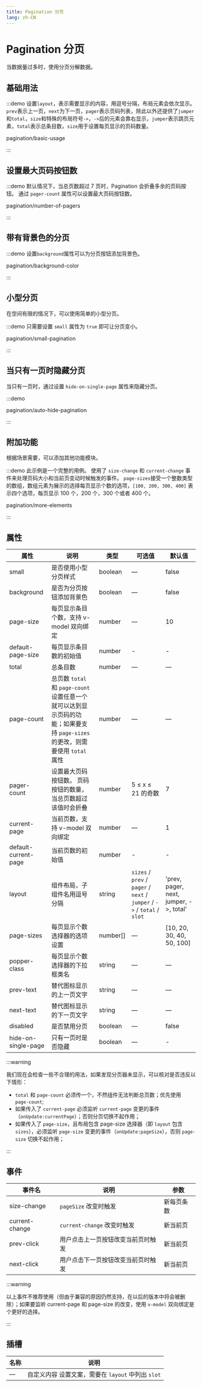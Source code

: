 ```yaml
---
title: Pagination 分页
lang: zh-CN
---
```


# Pagination 分页

当数据量过多时，使用分页分解数据。

## 基础用法

:::demo 设置`layout`，表示需要显示的内容，用逗号分隔，布局元素会依次显示。 `prev`表示上一页，`next`为下一页，`pager`表示页码列表，除此以外还提供了`jumper`和`total`，`size`和特殊的布局符号`->`，`->`后的元素会靠右显示，`jumper`表示跳页元素，`total`表示总条目数，`size`用于设置每页显示的页码数量。

pagination/basic-usage

:::

## 设置最大页码按钮数

:::demo 默认情况下，当总页数超过 7 页时，Pagination 会折叠多余的页码按钮。 通过 `pager-count` 属性可以设置最大页码按钮数。

pagination/number-of-pagers

:::

## 带有背景色的分页

:::demo 设置`background`属性可以为分页按钮添加背景色。

pagination/background-color

:::

## 小型分页

在空间有限的情况下，可以使用简单的小型分页。

:::demo 只需要设置 `small` 属性为 `true` 即可让分页变小。

pagination/small-pagination

:::

## 当只有一页时隐藏分页

当只有一页时，通过设置 `hide-on-single-page` 属性来隐藏分页。

:::demo

pagination/auto-hide-pagination

:::

## 附加功能

根据场景需要，可以添加其他功能模块。

:::demo 此示例是一个完整的用例。 使用了 `size-change` 和 `current-change` 事件来处理页码大小和当前页变动时候触发的事件。 `page-sizes`接受一个整数类型的数组，数组元素为展示的选择每页显示个数的选项，`[100, 200, 300, 400]` 表示四个选项，每页显示 100 个，200 个，300 个或者 400 个。

pagination/more-elements

:::

## 属性

| 属性                 | 说明                                                                                                                         | 类型     | 可选值                                                                   | 默认值                                 |
| -------------------- | ---------------------------------------------------------------------------------------------------------------------------- | -------- | ------------------------------------------------------------------------ | -------------------------------------- |
| small                | 是否使用小型分页样式                                                                                                         | boolean  | —                                                                        | false                                  |
| background           | 是否为分页按钮添加背景色                                                                                                     | boolean  | —                                                                        | false                                  |
| page-size            | 每页显示条目个数，支持 v-model 双向绑定                                                                                      | number   | —                                                                        | 10                                     |
| default-page-size    | 每页显示条目数的初始值                                                                                                       | number   | -                                                                        | -                                      |
| total                | 总条目数                                                                                                                     | number   | —                                                                        | —                                      |
| page-count           | 总页数 `total` 和 `page-count` 设置任意一个就可以达到显示页码的功能；如果要支持 `page-sizes` 的更改，则需要使用 `total` 属性 | number   | —                                                                        | —                                      |
| pager-count          | 设置最大页码按钮数。 页码按钮的数量，当总页数超过该值时会折叠                                                                | number   | 5 ≤ x ≤ 21 的奇数                                                        | 7                                      |
| current-page         | 当前页数，支持 v-model 双向绑定                                                                                              | number   | —                                                                        | 1                                      |
| default-current-page | 当前页数的初始值                                                                                                             | number   | -                                                                        | -                                      |
| layout               | 组件布局，子组件名用逗号分隔                                                                                                 | string   | `sizes` / `prev` / `pager` / `next` / `jumper` / `->` / `total` / `slot` | 'prev, pager, next, jumper, ->, total' |
| page-sizes           | 每页显示个数选择器的选项设置                                                                                                 | number[] | —                                                                        | [10, 20, 30, 40, 50, 100]              |
| popper-class         | 每页显示个数选择器的下拉框类名                                                                                               | string   | —                                                                        | —                                      |
| prev-text            | 替代图标显示的上一页文字                                                                                                     | string   | —                                                                        | —                                      |
| next-text            | 替代图标显示的下一页文字                                                                                                     | string   | —                                                                        | —                                      |
| disabled             | 是否禁用分页                                                                                                                 | boolean  | —                                                                        | false                                  |
| hide-on-single-page  | 只有一页时是否隐藏                                                                                                           | boolean  | —                                                                        | -                                      |

:::warning

我们现在会检查一些不合理的用法，如果发现分页器未显示，可以核对是否违反以下情形：

- `total` 和 `page-count` 必须传一个，不然组件无法判断总页数；优先使用 `page-count`;
- 如果传入了 `current-page` 必须监听 `current-page` 变更的事件（`onUpdate:currentPage`）；否则分页切换不起作用；
- 如果传入了 `page-size`，且布局包含 page-size 选择器（即 `layout` 包含 `sizes`），必须监听 `page-size` 变更的事件（`onUpdate:pageSize`），否则 `page-size` 切换不起作用；

:::

## 事件

| 事件名         | 说明                               | 参数       |
| -------------- | ---------------------------------- | ---------- |
| size-change    | `pageSize` 改变时触发              | 新每页条数 |
| current-change | `current-change` 改变时触发        | 新当前页   |
| prev-click     | 用户点击上一页按钮改变当前页时触发 | 新当前页   |
| next-click     | 用户点击下一页按钮改变当前页时触发 | 新当前页   |

:::warning

以上事件不推荐使用（但由于兼容的原因仍然支持，在以后的版本中将会被删除）；如果要监听 current-page 和 page-size 的改变，使用 `v-model` 双向绑定是个更好的选择。

:::

## 插槽

| 名称 | 说明                                               |
| ---- | -------------------------------------------------- |
| —    | 自定义内容 设置文案，需要在 `layout` 中列出 `slot` |
